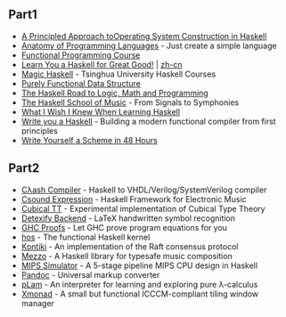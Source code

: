 ## Part1

- [A Principled Approach toOperating System Construction in Haskell](https://github.com/lambda-magic/plt.books/blob/master/Haskell/house.pdf)
- [Anatomy of Programming Languages](https://www.cs.utexas.edu/~wcook/anatomy/) - Just create a simple language
- [Functional Programming Course](https://github.com/system-f/fp-course)
- [Learn You a Haskell for Great Good!](http://learnyouahaskell.com/) | [zh-cn](https://learnyouahaskell.mno2.org/zh-cn)
- [Magic Haskell](https://github.com/winterland1989/magic-haskell) - Tsinghua University Haskell Courses
- [Purely Functional Data Structure](https://github.com/lambda-magic/plt.books/blob/master/Haskell/okasaki.pdf)
- [The Haskell Road to Logic, Math and Programming](https://github.com/lambda-magic/plt.books/blob/master/Haskell/Haskell_Road.pdf)
- [The Haskell School of Music](https://www.cs.yale.edu/homes/hudak/Papers/HSoM.pdf) - From Signals to Symphonies
- [What I Wish I Knew When Learning Haskell](https://github.com/sdiehl/wiwinwlh)
- [Write you a Haskell](https://github.com/sdiehl/write-you-a-haskell) - Building a modern functional compiler from first principles
- [Write Yourself a Scheme in 48 Hours](https://en.wikibooks.org/wiki/Write_Yourself_a_Scheme_in_48_Hours)

## Part2

- [Cλash Compiler](https://github.com/clash-lang/clash-compiler) - Haskell to VHDL/Verilog/SystemVerilog compiler
- [Csound Expression](https://github.com/spell-music/csound-expression) - Haskell Framework for Electronic Music 
- [Cubical TT](https://github.com/mortberg/cubicaltt) - Experimental implementation of Cubical Type Theory
- [Detexify Backend](https://github.com/kirel/detexify-hs-backend) - LaTeX handwritten symbol recognition
- [GHC Proofs](https://github.com/nomeata/ghc-proofs) - Let GHC prove program equations for you 
- [hos](https://github.com/tathougies/hos) - The functional Haskell kernel 
- [Kontiki](https://github.com/NicolasT/kontiki) - An implementation of the Raft consensus protocol 
- [Mezzo](https://github.com/DimaSamoz/mezzo) - A Haskell library for typesafe music composition
- [MIPS Simulator](https://github.com/skyzh/mips-simulator) - A 5-stage pipeline MIPS CPU design in Haskell
- [Pandoc](https://github.com/jgm/pandoc) - Universal markup converter 
- [pLam](https://github.com/slovnicki/pLam) -  An interpreter for learning and exploring pure λ-calculus
- [Xmonad](https://github.com/xmonad/xmonad) - A small but functional ICCCM-compliant tiling window manager 